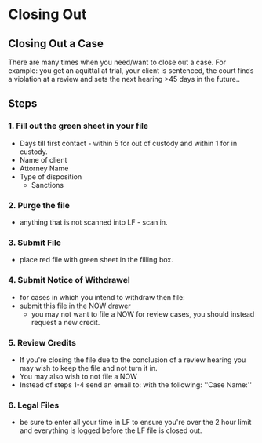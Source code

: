 # Closing Out

##  Closing Out a Case

There are many times when you need/want to close out a case.
For example: you get an aquittal at trial, your client is sentenced, the court finds a violation at a review and sets the next hearing >45 days in the future..

##  Steps

### 1.  Fill out the green sheet in your file
   - Days till first contact - within 5 for out of custody and within 1 for in custody.
   - Name of client
   - Attorney Name
   - Type of disposition
       - Sanctions
   
### 2.  Purge the file
   - anything that is not scanned into LF - scan in.

### 3.  Submit File
   - place red file with green sheet in the filling box.
  
### 4.  Submit Notice of Withdrawel
   - for cases in which you intend to withdraw then file:
   - submit this file in the NOW drawer
     - you may not want to file a NOW for review cases, you should instead request a new credit.

### 5.  Review Credits
   - If you're closing the file due to the conclusion of a review hearing you may wish to keep the file and not turn it in.
   - You may also wish to not file a NOW
   - Instead of steps 1-4 send an email to: with the following:
      ''Case Name:''
### 6. Legal Files 
   - be sure to enter all your time in LF to ensure you're over the 2 hour limit and everything is logged before the LF file is closed out.
